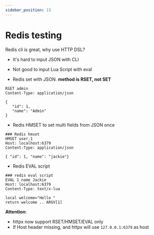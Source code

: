 ```yaml
---
sidebar_position: 13
---
```


# Redis testing

Redis cli is great, why use HTTP DSL?

* It's hard to input JSON with CLI
* Not good to input Lua Script with eval

* Redis set with JSON. **method is RSET, not SET**

```http request
RSET admin
Content-Type: application/json

{
   "id": 1,
   "name": "Admin"
}
```

* Redis HMSET to set multi fields from JSON once

```
### Redis hmset
HMSET user.1
Host: localhost:6379
Content-Type: application/json

{ "id": 1, "name": "jackie"}     
```

* Redis EVAL script

```
### redis eval script
EVAL 1 name Jackie
Host: localhost:6379
Content-Type: text/x-lua
                  
local welcome="Hello "                 
return welcome .. ARGV[1]
```

**Attention**:

* httpx now support RSET/HMSET/EVAL only
* If Host header missing, and httpx will use `127.0.0.1:6379` as host

